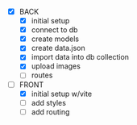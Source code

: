 - [x] BACK
    - [x] initial setup
    - [x] connect to db
    - [x] create models 
    - [x] create data.json 
    - [x] import data into db collection
    - [x] upload images 
    - [ ] routes

- [ ] FRONT
     - [x] initial setup w/vite
     - [ ] add styles
     - [ ] add routing 